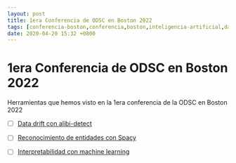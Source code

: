 ```yaml
---
layout: post
title: 1era Conferencia de ODSC en Boston 2022
tags: [conferencia-boston,conferencia,boston,inteligencia-artificial,data-drift,ner,spacy,interpretabilidad]
date: 2020-04-20 15:32 +0800
---
```

# 1era Conferencia de ODSC en Boston 2022

Herramientas que hemos visto en la 1era conferencia de la ODSC en Boston 2022

 - [ ] [Data drift con alibi-detect](github.com/ascillitoe/odsc_workshop)
 - [ ] [Reconocimiento de entidades con Spacy](github.com/bpben/spacy_ner_tutorial)
 - [ ] [Interpretabilidad con machine learning](https://github.com/azsom/ODSC-East-2022)
 
